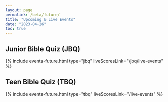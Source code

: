 ```yaml
---
layout: page
permalink: /beta/future/
title: "Upcoming & Live Events"
date: "2023-04-26"
toc: true
---
```


## Junior Bible Quiz (JBQ)

{% include events-future.html type="jbq" liveScoresLink="/jbq/live-events" %}

## Teen Bible Quiz (TBQ)

{% include events-future.html type="tbq" liveScoresLink="/live-events" %}
